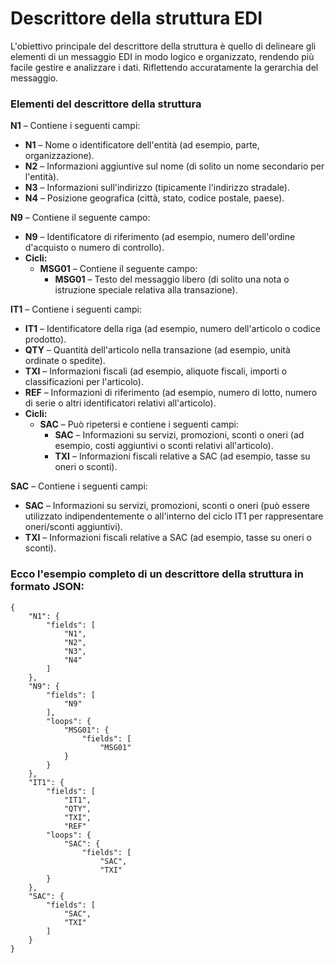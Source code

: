 # Descrittore della struttura EDI

L'obiettivo principale del descrittore della struttura è quello di delineare gli elementi di un messaggio EDI in modo logico e organizzato, rendendo più facile gestire e analizzare i dati. Riflettendo accuratamente la gerarchia del messaggio.

### Elementi del descrittore della struttura

**N1** – Contiene i seguenti campi:

* **N1** – Nome o identificatore dell'entità (ad esempio, parte, organizzazione).
* **N2** – Informazioni aggiuntive sul nome (di solito un nome secondario per l'entità).
* **N3** – Informazioni sull'indirizzo (tipicamente l'indirizzo stradale).
* **N4** – Posizione geografica (città, stato, codice postale, paese).

**N9** – Contiene il seguente campo:

* **N9** – Identificatore di riferimento (ad esempio, numero dell'ordine d'acquisto o numero di controllo).
* **Cicli:**
  * **MSG01** – Contiene il seguente campo:
    * **MSG01** – Testo del messaggio libero (di solito una nota o istruzione speciale relativa alla transazione).

**IT1** – Contiene i seguenti campi:

* **IT1** – Identificatore della riga (ad esempio, numero dell'articolo o codice prodotto).
* **QTY** – Quantità dell'articolo nella transazione (ad esempio, unità ordinate o spedite).
* **TXI** – Informazioni fiscali (ad esempio, aliquote fiscali, importi o classificazioni per l'articolo).
* **REF** – Informazioni di riferimento (ad esempio, numero di lotto, numero di serie o altri identificatori relativi all'articolo).
* **Cicli:**
  * **SAC** – Può ripetersi e contiene i seguenti campi:
    * **SAC** – Informazioni su servizi, promozioni, sconti o oneri (ad esempio, costi aggiuntivi o sconti relativi all'articolo).
    * **TXI** – Informazioni fiscali relative a SAC (ad esempio, tasse su oneri o sconti).

**SAC** – Contiene i seguenti campi:

* **SAC** – Informazioni su servizi, promozioni, sconti o oneri (può essere utilizzato indipendentemente o all'interno del ciclo IT1 per rappresentare oneri/sconti aggiuntivi).
* **TXI** – Informazioni fiscali relative a SAC (ad esempio, tasse su oneri o sconti).

### Ecco l'esempio completo di un descrittore della struttura in formato JSON:

```
{
    "N1": {
        "fields": [
            "N1",  
            "N2",   
            "N3",   
            "N4"    
        ]
    },
    "N9": {
        "fields": [
            "N9"    
        ],
        "loops": {
            "MSG01": {
                "fields": [
                    "MSG01"   
            }
        }
    },
    "IT1": {
        "fields": [
            "IT1",   
            "QTY",   
            "TXI",   
            "REF"    
        "loops": {
            "SAC": {
                "fields": [
                    "SAC",   
                    "TXI"    
        }
    },
    "SAC": {
        "fields": [
            "SAC",   
            "TXI"    
        ]
    }
}
```
